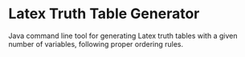 # Latex Truth Table Generator

Java command line tool for generating Latex truth tables with a given number of variables, following proper ordering rules.